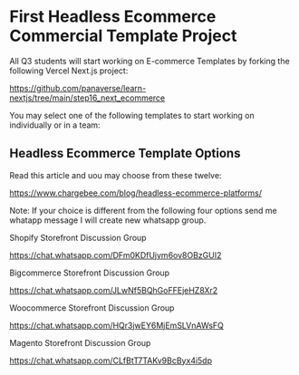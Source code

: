 # First Headless Ecommerce Commercial Template Project

All Q3 students will start working on E-commerce Templates by forking the following Vercel Next.js project:

https://github.com/panaverse/learn-nextjs/tree/main/step16_next_ecommerce

You may select one of the following templates to start working on individually or in a team:


## Headless Ecommerce Template Options

Read this article and uou may choose from these twelve:

https://www.chargebee.com/blog/headless-ecommerce-platforms/

Note: If your choice is different from the following four options send me whatapp message I will create new whatsapp group.

Shopify Storefront Discussion Group

https://chat.whatsapp.com/DFm0KDfUjym6ov8OBzGUI2


Bigcommerce Storefront Discussion Group

https://chat.whatsapp.com/JLwNf5BQhGoFFEjeHZ8Xr2


Woocommerce Storefront Discussion Group

https://chat.whatsapp.com/HQr3jwEY6MjEmSLVnAWsFQ


Magento Storefront Discussion Group

https://chat.whatsapp.com/CLfBtT7TAKv9BcByx4i5dp




